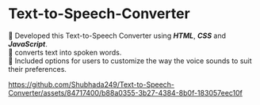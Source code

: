# Text-to-Speech-Converter

📌 Developed this Text-to-Speech Converter using ___HTML___, ___CSS___ and ___JavaScript___.<br>
📌 converts text into spoken words.<br>
📌 Included options for users to customize the way the voice sounds to suit their preferences.<br>

https://github.com/Shubhada249/Text-to-Speech-Converter/assets/84717400/b88a0355-3b27-4384-8b0f-183057eec10f

